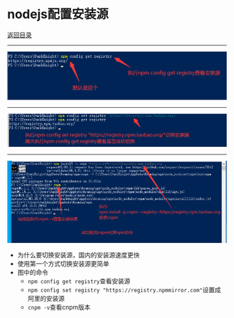 # nodejs配置安装源

[返回目录](/web/vue-docs/vuecli.md)

---
![step0001](/web/vue-images/nodejs-0013.png)

---
![step0001](/web/vue-images/nodejs-0014.png)

---
![step0001](/web/vue-images/nodejs-0015.png)

- 为什么要切换安装源，国内的安装源速度更快
- 使用第一个方式切换安装源更简单
- 图中的命令
  - `npm config get registry`查看安装源
  - `npm config set registry "https://registry.npmmirror.com"`设置成阿里的安装源
  - `cnpm -v`查看cnpm版本
